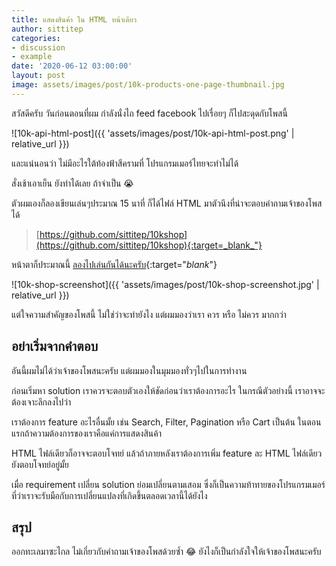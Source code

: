 ```yaml
---
title: แสดงสินค้า ใน HTML หน้าเดียว
author: sittitep
categories:
- discussion
- example
date: '2020-06-12 03:00:00'
layout: post
image: assets/images/post/10k-products-one-page-thumbnail.jpg
---
```


สวัสดีครับ วันก่อนตอนที่ผม กำลังนั่งไถ feed facebook ไปเรื่อยๆ ก็ไปสะดุดกับโพสนี้

![10k-api-html-post]({{ 'assets/images/post/10k-api-html-post.png' | relative_url }})

และแน่นอนว่า ไม่มีอะไรใต้ท้องฟ้าสีครามที่ โปรแกรมเมอร์ไทยจะทำไม่ได้

สั่งเช้าเอาเย็น ยังทำได้เลย ถ้าจำเป็น 😭

ตัวผมเองก็ลองเขียนเล่นๆประมาณ 15 นาที่ ก็ได้ไฟล์ HTML มาตัวนึงที่น่าจะตอบคำถามเจ้าของโพสได้

> [https://github.com/sittitep/10kshop](https://github.com/sittitep/10kshop){:target=_blank_"}

หน้าตาก็ประมาณนี้ [ลองไปเล่นกันได้นะครับ](https://confident-varahamihira-c41034.netlify.app/){:target="_blank_"}

![10k-shop-screenshot]({{ 'assets/images/post/10k-shop-screenshot.jpg' | relative_url }})

แต่ใจความสำคัญของโพสนี้ ไม่ใช่ว่าจะทำยังไง แต่ผมมองว่าเรา ควร หรือ ไม่ควร มากกว่า

## อย่าเริ่มจากคำตอบ
 อันนี้ผมไม่ได้ว่าเจ้าของโพสนะครับ แต่ผมมองในมุมมองทั่วๆไปในการทำงาน

ก่อนเริ่มหา solution เราควรจะตอบตัวเองให้ชัดก่อนว่าเราต้องการอะไร ในกรณีตัวอย่างนี้ เราอาจจะต้องเจาะลึกลงไปว่า

เราต้องการ feature อะไรอื่นมั้ย เช่น Search, Filter, Pagination  หรือ Cart เป็นต้น ในตอนแรกถ้าความต้องการของเราคือแค่การแสดงสินค้า

HTML ไฟล์เดียวก็อาจจะตอบโจทย์ แล้วถ้าภายหลังเราต้องการเพิ่ม feature ละ HTML ไฟล์เดียวยังตอบโจทย์อยู่มั้ย

เมื่อ  requirement เปลี่ยน solution ย่อมเปลี่ยนตามเสอม ซึ่งก็เป็นความท้าทายของโปรแกรมเมอร์ ที่ว่าเราจะรับมือกับการเปลี่ยนแปลงที่เกิดขึ้นตลอดเวลานี้ได้ยังไง

## สรุป
ออกทะเลมาซะไกล ไม่เกี่ยวกับคำถามเจ้าของโพสด้วยซ้ำ 😂
ยังไงก็เป็นกำลังใจให้เจ้าของโพสนะครับ
